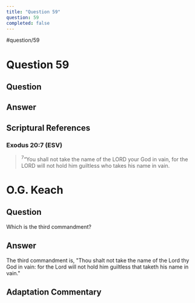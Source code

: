 ```yaml
---
title: "Question 59"
question: 59
completed: false
---
```

#question/59
# Question 59

## Question


## Answer


## Scriptural References
### Exodus 20:7 (ESV)
> <sup>7</sup>“You shall not take the name of the LORD your God in vain, for the LORD will not hold him guiltless who takes his name in vain.

# O.G. Keach
## Question
Which is the third commandment?

## Answer
The third commandment is, "Thou shalt not take the name of the Lord thy God in vain: for the Lord will not hold him guiltless that taketh his name in vain."

## Adaptation Commentary
